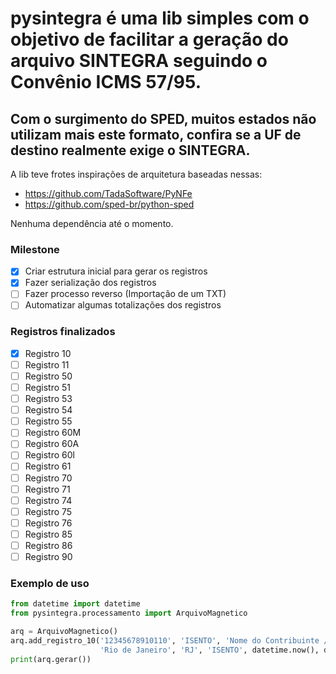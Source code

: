 # pysintegra é uma lib simples com o objetivo de facilitar a geração do arquivo SINTEGRA seguindo o Convênio ICMS 57/95.

## Com o surgimento do SPED, muitos estados não utilizam mais este formato, confira se a UF de destino realmente exige o SINTEGRA.

A lib teve frotes inspirações de arquitetura baseadas nessas:
- https://github.com/TadaSoftware/PyNFe
- https://github.com/sped-br/python-sped

Nenhuma dependência até o momento.

### Milestone

- [x] Criar estrutura inicial para gerar os registros
- [x] Fazer serialização dos registros
- [ ] Fazer processo reverso (Importação de um TXT)
- [ ] Automatizar algumas totalizações dos registros

### Registros finalizados

- [x] Registro 10
- [ ] Registro 11
- [ ] Registro 50
- [ ] Registro 51
- [ ] Registro 53
- [ ] Registro 54
- [ ] Registro 55
- [ ] Registro 60M
- [ ] Registro 60A
- [ ] Registro 60l
- [ ] Registro 61
- [ ] Registro 70
- [ ] Registro 71
- [ ] Registro 74
- [ ] Registro 75
- [ ] Registro 76
- [ ] Registro 85
- [ ] Registro 86
- [ ] Registro 90

### Exemplo de uso

```python
from datetime import datetime
from pysintegra.processamento import ArquivoMagnetico

arq = ArquivoMagnetico()
arq.add_registro_10('12345678910110', 'ISENTO', 'Nome do Contribuinte / Razao Social',
                    'Rio de Janeiro', 'RJ', 'ISENTO', datetime.now(), datetime.now(), '1', '1', '1')
print(arq.gerar())
```
